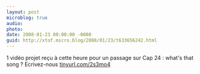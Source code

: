 ```yaml
---
layout: post
microblog: true
audio: 
photo: 
date: 2008-01-23 00:00:00 -0000
guid: http://xtof.micro.blog/2008/01/23/t633656242.html
---
```

1 vidéo projet reçu à cette heure pour un passage sur Cap 24 :  what's that song ? Ecrivez-nous [tinyurl.com/2s3mo4](http://tinyurl.com/2s3mo4)
